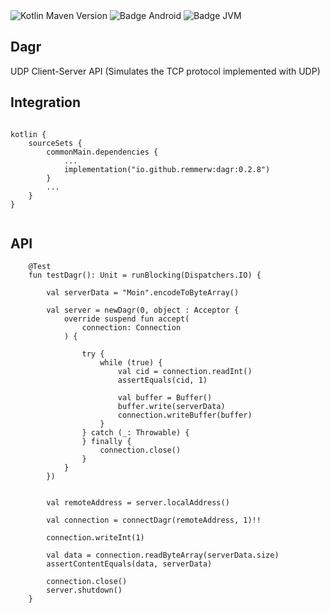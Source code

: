 <div>
    <div>
        <img src="https://img.shields.io/maven-central/v/io.github.remmerw/asen" alt="Kotlin Maven Version" />
        <img src="https://img.shields.io/badge/Platform-Android-brightgreen.svg?logo=android" alt="Badge Android" />
        <img src="https://img.shields.io/badge/Platform-JVM-8A2BE2.svg?logo=openjdk" alt="Badge JVM" />
    </div>
</div>

## Dagr
UDP Client-Server API (Simulates the TCP protocol implemented with UDP)



## Integration

```
    
kotlin {
    sourceSets {
        commonMain.dependencies {
            ...
            implementation("io.github.remmerw:dagr:0.2.8")
        }
        ...
    }
}
    
```

## API

```
    @Test
    fun testDagr(): Unit = runBlocking(Dispatchers.IO) {

        val serverData = "Moin".encodeToByteArray()

        val server = newDagr(0, object : Acceptor {
            override suspend fun accept(
                connection: Connection
            ) {

                try {
                    while (true) {
                        val cid = connection.readInt()
                        assertEquals(cid, 1)

                        val buffer = Buffer()
                        buffer.write(serverData)
                        connection.writeBuffer(buffer)
                    }
                } catch (_: Throwable) {
                } finally {
                    connection.close()
                }
            }
        })
        
        
        val remoteAddress = server.localAddress()

        val connection = connectDagr(remoteAddress, 1)!!

        connection.writeInt(1)

        val data = connection.readByteArray(serverData.size)
        assertContentEquals(data, serverData)

        connection.close()
        server.shutdown()
    }
```




